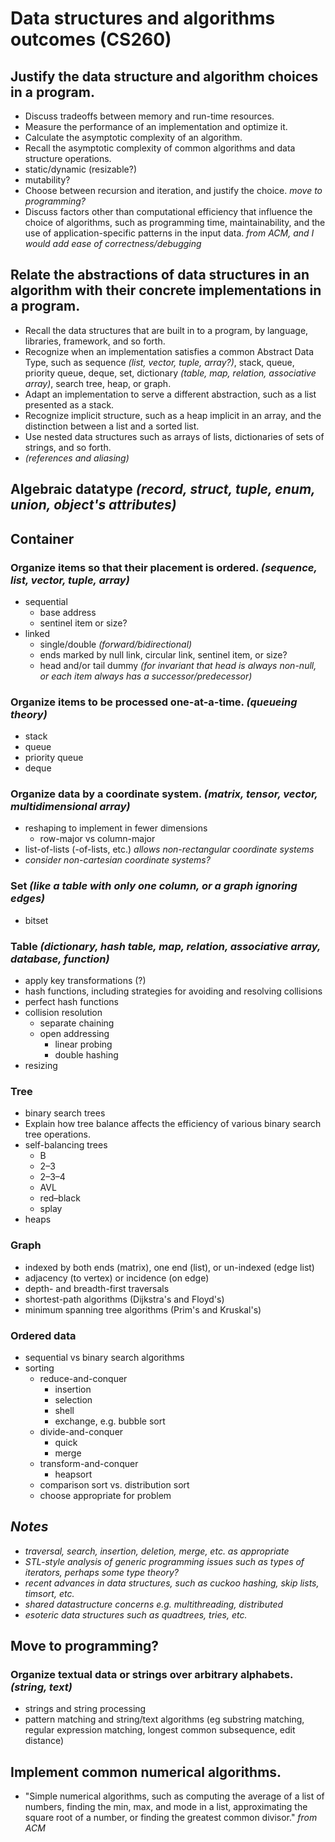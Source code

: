 # Data structures and algorithms outcomes (CS260)

## Justify the data structure and algorithm choices in a program.

- Discuss tradeoffs between memory and run-time resources.
- Measure the performance of an implementation and optimize it.
- Calculate the asymptotic complexity of an algorithm.
- Recall the asymptotic complexity of common algorithms and data structure operations.
- static/dynamic (resizable?)
- mutability?
- Choose between recursion and iteration, and justify the choice. *move to programming?*
- Discuss factors other than computational efficiency that influence the choice of algorithms, such as programming time, maintainability, and the use of application-specific patterns in the input data. *from ACM, and I would add ease of correctness/debugging*

## Relate the abstractions of data structures in an algorithm with their concrete implementations in a program.

- Recall the data structures that are built in to a program, by language, libraries, framework, and so forth.
- Recognize when an implementation satisfies a common Abstract Data Type, such as sequence *(list, vector, tuple, array?)*, stack, queue, priority queue, deque, set, dictionary *(table, map, relation, associative array)*, search tree, heap, or graph.
- Adapt an implementation to serve a different abstraction, such as a list presented as a stack.
- Recognize implicit structure, such as a heap implicit in an array, and the distinction between a list and a sorted list.
- Use nested data structures such as arrays of lists, dictionaries of sets of strings, and so forth.
- *(references and aliasing)*

## Algebraic datatype *(record, struct, tuple, enum, union, object's attributes)*

## Container

### Organize items so that their placement is ordered. *(sequence, list, vector, tuple, array)*

- sequential
    - base address
    - sentinel item or size?
- linked
    - single/double *(forward/bidirectional)*
    - ends marked by null link, circular link, sentinel item, or size?
    - head and/or tail dummy *(for invariant that head is always non-null, or each item always has a successor/predecessor)*

### Organize items to be processed one-at-a-time. *(queueing theory)*

- stack
- queue
- priority queue
- deque

### Organize data by a coordinate system.  *(matrix, tensor, vector, multidimensional array)*

- reshaping to implement in fewer dimensions
    - row-major vs column-major
- list-of-lists (-of-lists, etc.) *allows non-rectangular coordinate systems*
- *consider non-cartesian coordinate systems?*

### Set *(like a table with only one column, or a graph ignoring edges)*

- bitset

### Table *(dictionary, hash table, map, relation, associative array, database, function)*

- apply key transformations (?)
- hash functions, including strategies for avoiding and resolving collisions
- perfect hash functions
- collision resolution
    - separate chaining
    - open addressing
        - linear probing
        - double hashing
- resizing

### Tree

- binary search trees
- Explain how tree balance affects the efficiency of various binary search tree operations.
- self-balancing trees
    - B
    - 2–3
    - 2–3–4
    - AVL
    - red–black
    - splay
- heaps

### Graph

- indexed by both ends (matrix), one end (list), or un-indexed (edge list)
- adjacency (to vertex) or incidence (on edge)
- depth- and breadth-first traversals
- shortest-path algorithms (Dijkstra's and Floyd's)
- minimum spanning tree algorithms (Prim's and Kruskal's)

### Ordered data

- sequential vs binary search algorithms
- sorting
	- reduce-and-conquer
	    - insertion
	    - selection
	    - shell
	    - exchange, e.g. bubble sort
	- divide-and-conquer 
	    - quick
	    - merge
	- transform-and-conquer
	    - heapsort
	- comparison sort vs. distribution sort
	- choose appropriate for problem

## *Notes*

- *traversal, search, insertion, deletion, merge, etc. as appropriate*
- *STL-style analysis of generic programming issues such as types of iterators, perhaps some type theory?*
- *recent advances in data structures, such as cuckoo hashing, skip lists, timsort, etc.*
- *shared datastructure concerns e.g. multithreading, distributed*
- *esoteric data structures such as quadtrees, tries, etc.*

## Move to programming?

### Organize textual data or strings over arbitrary alphabets. *(string, text)*

- strings and string processing
- pattern matching and string/text algorithms (eg substring matching, regular expression matching, longest common subsequence, edit distance)

## Implement common numerical algorithms.

- "Simple numerical algorithms, such as computing the average of a list of numbers, finding the min, max, and mode in a list, approximating the square root of a number, or finding the greatest common divisor." *from ACM*

